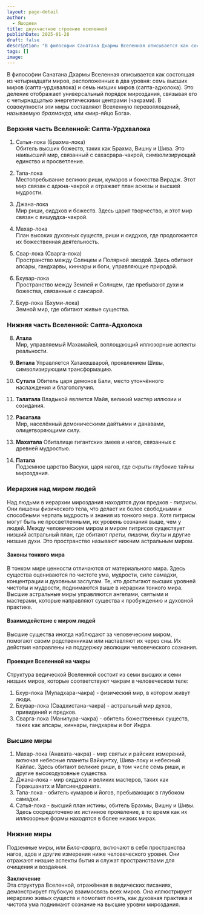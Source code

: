 ```yaml
---
layout: page-detail
author:
  - Яшодеви
title: двухчастное строение вселенной
publishDate: 2025-01-28
draft: false
description: "В философии Санатана Дхармы Вселенная описывается как состоящая из четырнадцати миров, расположенных в два уровня: семь высших миров (сапта-урдхвалока) и семь низших миров (сапта-адхолока). Это деление отображает универсальный порядок мироздания, связывая его с четырнадцатью энергетическими центрами (чакрами). В совокупности эти миры составляют Вселенную перевоплощений, называемую _брахманда_, или «мир-яйцо Бога»."
tags: []
image:
---
```

В философии Санатана Дхармы Вселенная описывается как состоящая из четырнадцати миров, расположенных в два уровня: семь высших миров (сапта-урдхвалока) и семь низших миров (сапта-адхолока). Это деление отображает универсальный порядок мироздания, связывая его с четырнадцатью энергетическими центрами (чакрами). В совокупности эти миры составляют Вселенную перевоплощений, называемую _брахманда_, или «мир-яйцо Бога».

### Верхняя часть Вселенной: Сапта-Урдхвалока

1. Сатья-лока (Брахма-лока)  
Обитель высших божеств, таких как Брахма, Вишну и Шива. Это наивысший мир, связанный с сахасрара-чакрой, символизирующий единство и просветление.

2. Тапа-лока  
Местопребывание великих риши, кумаров и божества Вирадж. Этот мир связан с аджна-чакрой и отражает план аскезы и высшей мудрости.

3. Джана-лока  
Мир риши, сиддхов и божеств. Здесь царит творчество, и этот мир связан с вишуддха-чакрой.

4. Махар-лока  
План высоких духовных существ, риши и сиддхов, где продолжается их божественная деятельность.

5. Свар-лока (Сварга-лока)  
Пространство между Солнцем и Полярной звездой. Здесь обитают апсары, гандхарвы, киннары и боги, управляющие природой.

6. Бхувар-лока  
Пространство между Землей и Солнцем, где пребывают духи и божества, связанные с сансарой.

7. Бхур-лока (Бхуми-лока)  
Земной мир, где обитают живые существа.


### Нижняя часть Вселенной: Сапта-Адхолока

8. **Атала**  
Мир, управляемый Махамайей, воплощающий иллюзорные аспекты реальности.
9. **Витала** 
Управляется Хатакешварой, проявлением Шивы, символизирующим трансформацию.
10. **Сутала** 
Обитель царя демонов Бали, место утончённого наслаждения и благополучия.

11. **Талатала** 
Владыкой является Майя, великий мастер иллюзии и созидания.
12. **Расатала**  
Мир, населённый демоническими дайтьями и данавами, олицетворяющими силу.
13. **Махатала**
Обиталище гигантских змеев и нагов, связанных с древней мудростью.
14. **Патала**  
Подземное царство Васуки, царя нагов, где скрыты глубокие тайны мироздания.

### Иерархия над миром людей

Над людьми в иерархии мироздания находятся духи предков - _питрисы_. Они лишены физического тела, что делает их более свободными и способными черпать мудрость и знания из тонкого мира. Хотя питрисы могут быть не просветленными, их уровень сознания выше, чем у людей. Между человеческим миром и миром питрисов существует низший астральный план, где обитают _преты, пишачи, бхуты_ и другие низшие духи. Это пространство называют нижним астральным миром.

#### Законы тонкого мира
В тонком мире ценности отличаются от материального мира. Здесь существа оцениваются по чистоте ума, мудрости, силе самадхи, концентрации и духовным заслугам. Те, кто достигают высших уровней чистоты и мудрости, поднимаются выше в иерархии тонкого мира. Высшие астральные миры управляются ангелами, святыми и мастерами, которые направляют существа к пробуждению и духовной практике.

#### Взаимодействие с миром людей
Высшие существа иногда наблюдают за человеческим миром, помогают своим родственникам или наставляют их через сны. Их действия направлены на поддержку эволюции человеческого сознания.

#### Проекция Вселенной на чакры
Структура ведической Вселенной состоит из семи высших и семи низших миров, которые соответствуют чакрам в человеческом теле:

1. Бхур-лока (Муладхара-чакра) - физический мир, в котором живут люди.
2. Бхувар-лока (Свадхистана-чакра) - астральный мир духов, привидений и предков.
3. Сварга-лока (Манипура-чакра) - обитель божественных существ, таких как апсары, киннары, гандхарвы и бог Индра.

### Высшие миры

1. Махар-лока (Анахата-чакра) - мир святых и райских измерений, включая небесные планеты Вайкунтху, Шива-локу и небесный Кайлас. Здесь обитают великие риши, в том числе семь риши, и другие высокодуховные существа.
2. Джана-лока - мир сиддхов и великих мастеров, таких как Горакшанатх и Матсиендранатх.
3. Тапа-лока - обитель кумаров и йогов, пребывающих в глубоком самадхи.
4. Сатья-лока - высший план истины, обитель Брахмы, Вишну и Шивы. Здесь сосредоточено их истинное проявление, в то время как их иллюзорные формы находятся в более низких мирах.

### Нижние миры
Подземные миры, или _Била-сварга_, включают в себя пространства нагов, адов и другие измерения ниже человеческого уровня. Они отражают низшие аспекты бытия и служат пространствами для очищения и воздаяния.

**Заключение**  
Эта структура Вселенной, отражённая в ведических писаниях, демонстрирует глубокую взаимосвязь всех миров. Она иллюстрирует иерархию живых существ и помогает понять, как духовная практика и чистота ума поднимают сознание на высшие уровни мироздания.